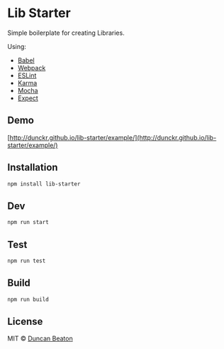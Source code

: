 # Lib Starter

Simple boilerplate for creating Libraries.

Using:

+ [Babel](https://github.com/babel/babel)
+ [Webpack](https://github.com/webpack/webpack)
+ [ESLint](https://github.com/eslint/eslint)
+ [Karma](https://github.com/karma-runner/karma)
+ [Mocha](https://github.com/mochajs/mocha)
+ [Expect](https://github.com/mjackson/expect)

## Demo

[http://dunckr.github.io/lib-starter/example/](http://dunckr.github.io/lib-starter/example/)

## Installation

```sh
npm install lib-starter
```

## Dev

```sh
npm run start
```

## Test

```sh
npm run test
```

## Build

```sh
npm run build
```

## License

MIT © [Duncan Beaton](http://dunckr.com)
